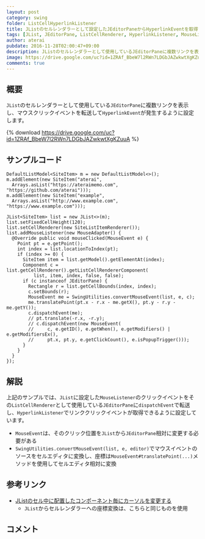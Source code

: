 ```yaml
---
layout: post
category: swing
folder: ListCellHyperlinkListener
title: JListのセルレンダラーとして設定したJEditorPaneからHyperlinkEventを取得する
tags: [JList, JEditorPane, ListCellRenderer, HyperlinkListener, MouseListener, Html]
author: aterai
pubdate: 2016-11-28T02:00:47+09:00
description: JListのセルレンダラーとして使用しているJEditorPaneに複数リンクを表示し、マウスクリックイベントを転送してHyperlinkEventが発生するように設定します。
image: https://drive.google.com/uc?id=1ZRAf_BbeW7l2RWn7LDGbJAZwkwtXgKZuuA
comments: true
---
```

## 概要
`JList`のセルレンダラーとして使用している`JEditorPane`に複数リンクを表示し、マウスクリックイベントを転送して`HyperlinkEvent`が発生するように設定します。

{% download https://drive.google.com/uc?id=1ZRAf_BbeW7l2RWn7LDGbJAZwkwtXgKZuuA %}

## サンプルコード
<pre class="prettyprint"><code>DefaultListModel&lt;SiteItem&gt; m = new DefaultListModel&lt;&gt;();
m.addElement(new SiteItem("aterai",
  Arrays.asList("https://ateraimemo.com", "https://github.com/aterai")));
m.addElement(new SiteItem("example",
  Arrays.asList("http://www.example.com", "https://www.example.com")));

JList&lt;SiteItem&gt; list = new JList&lt;&gt;(m);
list.setFixedCellHeight(120);
list.setCellRenderer(new SiteListItemRenderer());
list.addMouseListener(new MouseAdapter() {
  @Override public void mouseClicked(MouseEvent e) {
    Point pt = e.getPoint();
    int index = list.locationToIndex(pt);
    if (index &gt;= 0) {
      SiteItem item = list.getModel().getElementAt(index);
      Component c = list.getCellRenderer().getListCellRendererComponent(
          list, item, index, false, false);
      if (c instanceof JEditorPane) {
        Rectangle r = list.getCellBounds(index, index);
        c.setBounds(r);
        MouseEvent me = SwingUtilities.convertMouseEvent(list, e, c);
        me.translatePoint(pt.x - r.x - me.getX(), pt.y - r.y - me.getY());
        c.dispatchEvent(me);
        // pt.translate(-r.x, -r.y);
        // c.dispatchEvent(new MouseEvent(
        //     c, e.getID(), e.getWhen(), e.getModifiers() | e.getModifiersEx(),
        //     pt.x, pt.y, e.getClickCount(), e.isPopupTrigger()));
      }
    }
  }
});
</code></pre>

## 解説
上記のサンプルでは、`JList`に設定した`MouseListener`のクリックイベントをその`ListCellRenderer`として使用している`JEditorPane`に`dispatchEvent`で転送し、`HyperlinkListener`でリンククリックイベントが取得できるように設定しています。

- `MouseEvent`は、そのクリック位置を`JList`から`JEditorPane`相対に変更する必要がある
- `SwingUtilities.convertMouseEvent(list, e, editor)`でマウスイベントのソースをセルエディタに変換し、座標は`MouseEvent#translatePoint(...)`メソッドを使用してセルエディタ相対に変換

<!-- dummy comment line for breaking list -->

## 参考リンク
- [JListのセル中に配置したコンポーネント毎にカーソルを変更する](https://ateraimemo.com/Swing/CursorOfCellComponent.html)
    - `JList`からセルレンダラーへの座標変換は、こちらと同じものを使用

<!-- dummy comment line for breaking list -->

## コメント
